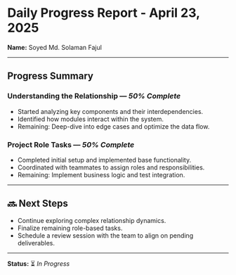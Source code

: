 # Daily Progress Report - April 23, 2025
**Name:** Soyed Md. Solaman Fajul

---

##  Progress Summary

###  Understanding the Relationship — *50% Complete*
- Started analyzing key components and their interdependencies.
- Identified how modules interact within the system.
- Remaining: Deep-dive into edge cases and optimize the data flow.

###  Project Role Tasks — *50% Complete*
- Completed initial setup and implemented base functionality.
- Coordinated with teammates to assign roles and responsibilities.
- Remaining: Implement business logic and test integration.

---

## 🔜 Next Steps
- Continue exploring complex relationship dynamics.
- Finalize remaining role-based tasks.
- Schedule a review session with the team to align on pending deliverables.

---

**Status:** ⏳ *In Progress*  

